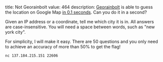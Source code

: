 title: Not Georainbolt
value: 464
description: [Georainbolt](https://twitter.com/georainbolt) is able to guess the location on Google Map [in 0.1 seconds](https://www.tiktok.com/@georainbolt/video/7106684902929599786). Can you do it in a second?

Given an IP address or a coordinate, tell me which city it is in. All answers are case-insensitive. You will need a space between words, such as "new york city".

For simplicity, I will make it easy. There are 50 questions and you only need to achieve an accuracy of more than 50% to get the flag!

`nc 137.184.215.151 22606`